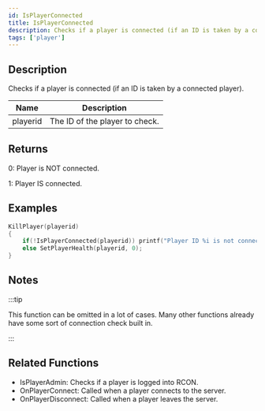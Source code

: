```yaml
---
id: IsPlayerConnected
title: IsPlayerConnected
description: Checks if a player is connected (if an ID is taken by a connected player).
tags: ['player']
---
```


<TagLinks />

## Description

Checks if a player is connected (if an ID is taken by a connected player).


| Name | Description |
|------|-------------|
|playerid | The ID of the player to check.|


## Returns

 0: Player is NOT connected.

 1: Player IS connected.



## Examples


```c
KillPlayer(playerid)
{
    if(!IsPlayerConnected(playerid)) printf("Player ID %i is not connected!", playerid);
    else SetPlayerHealth(playerid, 0);
}
```


## Notes

:::tip

This function can be omitted in a lot of cases. Many other functions already have some sort of connection check built in.

:::


## Related Functions


-  IsPlayerAdmin: Checks if a player is logged into RCON.
-  OnPlayerConnect: Called when a player connects to the server.
-  OnPlayerDisconnect: Called when a player leaves the server.